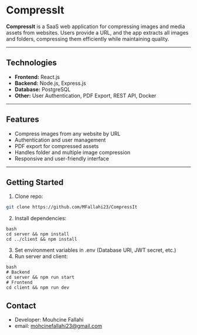 # CompressIt

**CompressIt** is a SaaS web application for compressing images and media assets from websites. Users provide a URL, and the app extracts all images and folders, compressing them efficiently while maintaining quality.

---

## Technologies

- **Frontend:** React.js  
- **Backend:** Node.js, Express.js  
- **Database:** PostgreSQL  
- **Other:** User Authentication, PDF Export, REST API, Docker  

---

## Features

- Compress images from any website by URL  
- Authentication and user management  
- PDF export for compressed assets  
- Handles folder and multiple image compression  
- Responsive and user-friendly interface  

---

## Getting Started

1. Clone repo:  
```bash
git clone https://github.com/MFallahi23/CompressIt
```
2. Install dependencies:
```
bash
cd server && npm install
cd ../client && npm install
```
3. Set environment variables in .env (Database URI, JWT secret, etc.)
4. Run server and client:
```
bash
# Backend
cd server && npm run start
# Frontend
cd client && npm run dev
```

## Contact

- Developer: Mouhcine Fallahi
- email: mohcinefallahi23@gmail.com


